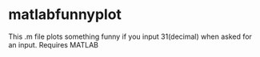 # matlabfunnyplot
This .m file plots something funny if you input 31(decimal) when asked for an input.
Requires MATLAB
